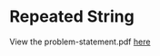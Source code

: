 # Repeated String
View the problem-statement.pdf [here](https://github.com/tanaytoshniwal/Competitive-Programming/tree/master/Competitions-Challenges/HackerRank-Interview%20Preparation%20Kit/Repeated%20String/problem-statement.pdf)